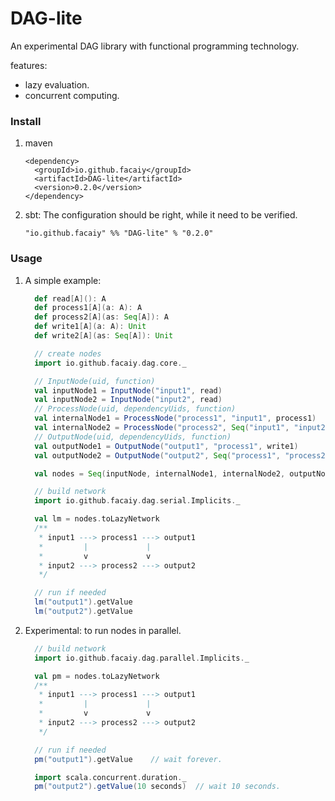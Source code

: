 # DAG-lite
An experimental DAG library with functional programming technology.

features:
+ lazy evaluation.
+ concurrent computing.


### Install

1. maven
   ```
   <dependency>
     <groupId>io.github.facaiy</groupId>
     <artifactId>DAG-lite</artifactId>
     <version>0.2.0</version>
   </dependency>
   ```

2. sbt:
   The configuration should be right, while it need to be verified.
   ```
   "io.github.facaiy" %% "DAG-lite" % "0.2.0"
   ```


### Usage

1. A simple example:
   ```scala
     def read[A](): A
     def process1[A](a: A): A
     def process2[A](as: Seq[A]): A
     def write1[A](a: A): Unit
     def write2[A](as: Seq[A]): Unit

     // create nodes
     import io.github.facaiy.dag.core._

     // InputNode(uid, function)
     val inputNode1 = InputNode("input1", read)
     val inputNode2 = InputNode("input2", read)
     // ProcessNode(uid, dependencyUids, function)
     val internalNode1 = ProcessNode("process1", "input1", process1)
     val internalNode2 = ProcessNode("process2", Seq("input1", "input2"), process2)
     // OutputNode(uid, dependencyUids, function)
     val outputNode1 = OutputNode("output1", "process1", write1)
     val outputNode2 = OutputNode("output2", Seq("process1", "process2"), write2)

     val nodes = Seq(inputNode, internalNode1, internalNode2, outputNode1, outputNode2)

     // build network
     import io.github.facaiy.dag.serial.Implicits._

     val lm = nodes.toLazyNetwork
     /**
      * input1 ---> process1 ---> output1
      *         |             |
      *         v             v
      * input2 ---> process2 ---> output2
      */

     // run if needed
     lm("output1").getValue
     lm("output2").getValue
   ```

2. Experimental: to run nodes in parallel.
   ```scala
     // build network
     import io.github.facaiy.dag.parallel.Implicits._

     val pm = nodes.toLazyNetwork
     /**
      * input1 ---> process1 ---> output1
      *         |             |
      *         v             v
      * input2 ---> process2 ---> output2
      */

     // run if needed
     pm("output1").getValue    // wait forever.

     import scala.concurrent.duration._
     pm("output2").getValue(10 seconds)  // wait 10 seconds.
   ```
